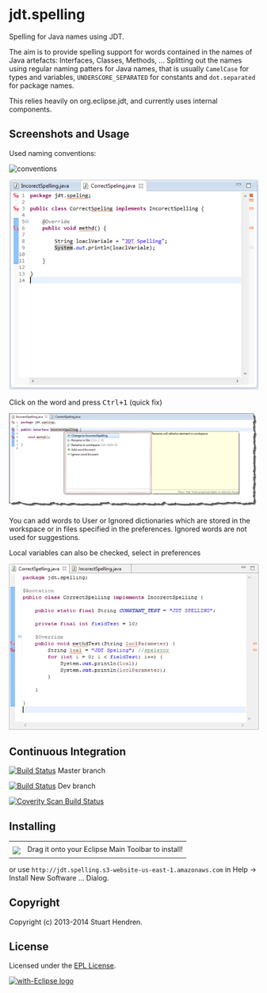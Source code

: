 jdt.spelling
============

Spelling for Java names using JDT.

The aim is to provide spelling support for words contained in the names of Java artefacts: Interfaces, Classes, Methods, ...
Splitting out the names using regular naming patters for Java names, that is usually `CamelCase` for types and variables, `UNDERSCORE_SEPARATED` for constants and `dot.separated` for package names.

This relies heavily on org.eclipse.jdt, and currently uses internal components.

## Screenshots and Usage

Used naming conventions:

![conventions](https://cloud.githubusercontent.com/assets/1614482/3885980/3d3e5b38-21d0-11e4-8f48-df1dc35aeda8.PNG)

![Incorrect spellings in the editor](screenshots/interface.png)

Click on the word and press <kbd>Ctrl+1</kbd> (quick fix)

![Refactoring support](screenshots/refactor.png)

You can add words to User or Ignored dictionaries which are stored in the workspace or in files specified in the preferences. Ignored words are not used for suggestions.

Local variables can also be checked, select in preferences

![Incorrect spellings of local variables](screenshots/local.png)

## Continuous Integration

[![Build Status](https://travis-ci.org/stuarthendren/jdt.spelling.svg?branch=master)](http://travis-ci.org/hendrens/jdt.spelling) Master branch 

[![Build Status](https://travis-ci.org/stuarthendren/jdt.spelling.svg?branch=dev)](http://travis-ci.org/hendrens/jdt.spelling) Dev branch

[![Coverity Scan Build Status](https://scan.coverity.com/projects/1664/badge.svg)](https://scan.coverity.com/projects/1664)

## Installing

<table style="border: none; width:100%">
  <tbody>
    <tr style="border:none;">
      <td style="vertical-align: middle; padding-top: 10px; border: none;">
        <a href="http://marketplace.eclipse.org/marketplace-client-intro?mpc_install=1479767" title="Drag and drop onto a running Eclipse Main Toolbar to install JDT Spelling">
          <img src="http://marketplace.eclipse.org/misc/installbutton.png">
        </a>
      </td>
      <td style="vertical-align: middle; text-align: left; border: none;">
        Drag it onto your Eclipse Main Toolbar to install!</td>
    </tr>
  </tbody>
</table>

or use `http://jdt.spelling.s3-website-us-east-1.amazonaws.com` in Help -> Install New Software ... Dialog.


## Copyright

Copyright (c) 2013-2014 Stuart Hendren.

## License

Licensed under the [EPL License](http://www.eclipse.org/legal/epl-v10.html).

<a href="http://with-eclipse.github.io/" target="_blank">
<img alt="with-Eclipse logo" src="http://with-eclipse.github.io/with-eclipse-0.jpg" /></a>

